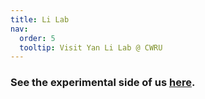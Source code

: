 ```yaml
---
title: Li Lab
nav:
  order: 5
  tooltip: Visit Yan Li Lab @ CWRU
---
```


### See the experimental side of us [here](https://yanlilab.com).
